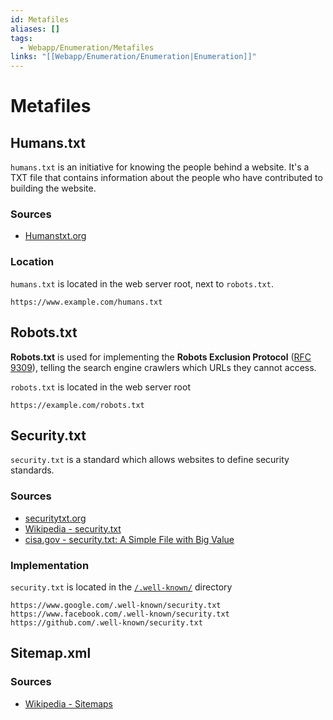 ```yaml
---
id: Metafiles
aliases: []
tags:
  - Webapp/Enumeration/Metafiles
links: "[[Webapp/Enumeration/Enumeration|Enumeration]]"
---
```


# Metafiles

## Humans.txt

`humans.txt` is an initiative for knowing the people behind a website.
It's a TXT file that contains information about the people who have contributed
to building the website.

### Sources

- [Humanstxt.org](https://humanstxt.org/)

### Location

`humans.txt` is located in the web server root, next to `robots.txt`.

```http
https://www.example.com/humans.txt
```

## Robots.txt

**Robots.txt** is used for implementing the **Robots Exclusion Protocol**
([RFC 9309](https://www.rfc-editor.org/rfc/rfc9309.html)),
telling the search engine crawlers which URLs they cannot access.

`robots.txt` is located in the web server root

```http
https://example.com/robots.txt
```

## Security.txt

`security.txt` is a standard which allows websites to define security standards.

### Sources

- [securitytxt.org](https://securitytxt.org/)
- [Wikipedia - security.txt](https://en.wikipedia.org/wiki/Security.txt)
- [cisa.gov - security.txt: A Simple File with Big Value](https://www.cisa.gov/news-events/news/securitytxt-simple-file-big-value)

### Implementation

`security.txt` is located in the [`/.well-known/`](https://en.wikipedia.org/wiki/Well-known_URI) directory
```http
https://www.google.com/.well-known/security.txt
https://www.facebook.com/.well-known/security.txt
https://github.com/.well-known/security.txt
```

## Sitemap.xml

### Sources

- [Wikipedia - Sitemaps](https://en.wikipedia.org/wiki/Sitemaps)
